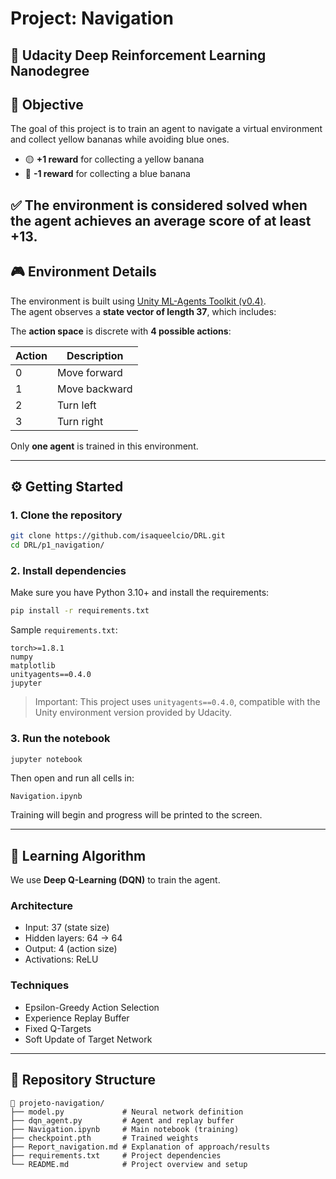 # Project: Navigation

## 🏑 Udacity Deep Reinforcement Learning Nanodegree

## 📌 Objective

The goal of this project is to train an agent to navigate a virtual environment and collect yellow bananas while avoiding blue ones.

- 🟡 **+1 reward** for collecting a yellow banana  
- 🔵 **-1 reward** for collecting a blue banana

✅ The environment is **considered solved** when the agent achieves an **average score of at least +13**.
---

## 🎮 Environment Details

The environment is built using [Unity ML-Agents Toolkit (v0.4)](https://github.com/Unity-Technologies/ml-agents).  
The agent observes a **state vector of length 37**, which includes:


The **action space** is discrete with **4 possible actions**:

| Action | Description   |
|--------|---------------|
| 0      | Move forward  |
| 1      | Move backward |
| 2      | Turn left     |
| 3      | Turn right    |

Only **one agent** is trained in this environment.

---

## ⚙️ Getting Started

### 1. Clone the repository

```bash
git clone https://github.com/isaqueelcio/DRL.git
cd DRL/p1_navigation/
```

### 2. Install dependencies

Make sure you have Python 3.10+ and install the requirements:

```bash
pip install -r requirements.txt
```

Sample `requirements.txt`:
```
torch>=1.8.1
numpy
matplotlib
unityagents==0.4.0
jupyter
```

> Important: This project uses `unityagents==0.4.0`, compatible with the Unity environment version provided by Udacity.

### 3. Run the notebook

```bash
jupyter notebook
```

Then open and run all cells in:

```
Navigation.ipynb
```

Training will begin and progress will be printed to the screen.

---

## 🧠 Learning Algorithm

We use **Deep Q-Learning (DQN)** to train the agent.

### Architecture

- Input: 37 (state size)
- Hidden layers: 64 → 64
- Output: 4 (action size)
- Activations: ReLU

### Techniques

- Epsilon-Greedy Action Selection  
- Experience Replay Buffer  
- Fixed Q-Targets  
- Soft Update of Target Network

---

## 📁 Repository Structure

```
📆 projeto-navigation/
├── model.py             # Neural network definition
├── dqn_agent.py         # Agent and replay buffer
├── Navigation.ipynb     # Main notebook (training)
├── checkpoint.pth       # Trained weights
├── Report_navigation.md # Explanation of approach/results
├── requirements.txt     # Project dependencies
└── README.md            # Project overview and setup
```



